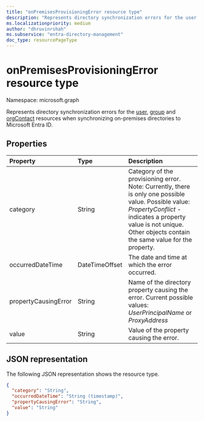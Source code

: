 ```yaml
---
title: "onPremisesProvisioningError resource type"
description: "Represents directory synchronization errors for the user group and contact resources when synchronizing on-premises directories to Microsoft Entra ID."
ms.localizationpriority: medium
author: "dhruvinrshah"
ms.subservice: "entra-directory-management"
doc_type: resourcePageType
---
```


# onPremisesProvisioningError resource type

Namespace: microsoft.graph

Represents directory synchronization errors for the [user](user.md), [group](group.md) and [orgContact](orgcontact.md) resources when synchronizing on-premises directories to Microsoft Entra ID.

## Properties

| Property | Type | Description |
|:---------------|:--------|:----------|
|category|String| Category of the provisioning error. Note: Currently, there is only one possible value. Possible value: *PropertyConflict* - indicates a property value is not unique. Other objects contain the same value for the property. |
|occurredDateTime|DateTimeOffset| The date and time at which the error occurred. |
|propertyCausingError|String| Name of the directory property causing the error. Current possible values: *UserPrincipalName* or *ProxyAddress* |
|value|String| Value of the property causing the error. |

## JSON representation
The following JSON representation shows the resource type.

<!-- {
  "blockType": "resource",
  "optionalProperties": [

  ],
  "@odata.type": "microsoft.graph.onPremisesProvisioningError"
}-->

```json
{
  "category": "String",
  "occurredDateTime": "String (timestamp)",
  "propertyCausingError": "String",
  "value": "String"
}

```


<!-- uuid: 8fcb5dbc-d5aa-4681-8e31-b001d5168d79
2015-10-25 14:57:30 UTC -->
<!-- {
  "type": "#page.annotation",
  "description": "onPremisesProvisioningError resource",
  "keywords": "",
  "section": "documentation",
  "tocPath": ""
}-->
